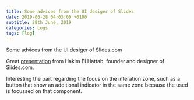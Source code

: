 ```yaml
---
title: Some advices from the UI desiger of Slides
date: 2019-06-28 04:03:00 +0100
subtitle: 28th June, 2019
categories: Logs
tags: [log]
---
```


Some advices from the UI desiger of Slides.com

Great [presentation](https://www.youtube.com/watch?v=o0NtjY17v5w) from Hakim El Hattab, founder and designer of Slides.com.

Interesting the part regarding the focus on the interation zone, such as a button that show an additional indicator in the same zone because the used is focussed on that component.